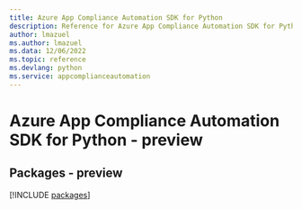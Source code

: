 ```yaml
---
title: Azure App Compliance Automation SDK for Python
description: Reference for Azure App Compliance Automation SDK for Python
author: lmazuel
ms.author: lmazuel
ms.data: 12/06/2022
ms.topic: reference
ms.devlang: python
ms.service: appcomplianceautomation
---
```

# Azure App Compliance Automation SDK for Python - preview
## Packages - preview
[!INCLUDE [packages](app-compliance-automation-index.md)]